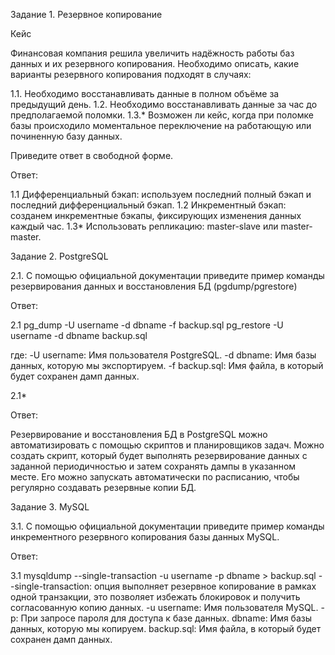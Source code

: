 Задание 1. Резервное копирование

Кейс

Финансовая компания решила увеличить надёжность работы баз данных и их резервного копирования. Необходимо описать, какие варианты резервного копирования подходят в случаях:

1.1. Необходимо восстанавливать данные в полном объёме за предыдущий день.
1.2. Необходимо восстанавливать данные за час до предполагаемой поломки.
1.3.* Возможен ли кейс, когда при поломке базы происходило моментальное переключение на работающую или починенную базу данных.

Приведите ответ в свободной форме.

Ответ:

1.1 Дифференциальный бэкап: используем последний полный бэкап и последний дифференциальный бэкап.
1.2 Инкрементный бэкап: созданем инкрементные бэкапы, фиксирующих изменения данных каждый час.
1.3* Использовать репликацию: master-slave или master-master.

Задание 2. PostgreSQL

2.1. С помощью официальной документации приведите пример команды резервирования данных и восстановления БД (pgdump/pgrestore)

Ответ:

2.1 pg_dump -U username -d dbname -f backup.sql pg_restore -U username -d dbname backup.sql

где: -U username: Имя пользователя PostgreSQL. -d dbname: Имя базы данных, которую мы экспортируем. -f backup.sql: Имя файла, в который будет сохранен дамп данных.

2.1*

Ответ:

Резервирование и восстановления БД в PostgreSQL можно автоматизировать с помощью скриптов и планировщиков задач.
Можно создать скрипт, который будет выполнять резервирование данных с заданной периодичностью и затем сохранять дампы в указанном месте.
Его можно запускать автоматически по расписанию, чтобы регулярно создавать резервные копии БД.


Задание 3. MySQL

3.1. С помощью официальной документации приведите пример команды инкрементного резервного копирования базы данных MySQL.

Ответ:

3.1 mysqldump --single-transaction -u username -p dbname > backup.sql
--single-transaction: опция выполняет резервное копирование в рамках одной транзакции, это позволяет
избежать блокировок и получить согласованную копию данных. -u username: Имя пользователя MySQL. -p: 
При запросе пароля для доступа к базе данных. dbname: Имя базы данных, которую мы копируем. backup.sql: 
Имя файла, в который будет сохранен дамп данных.
